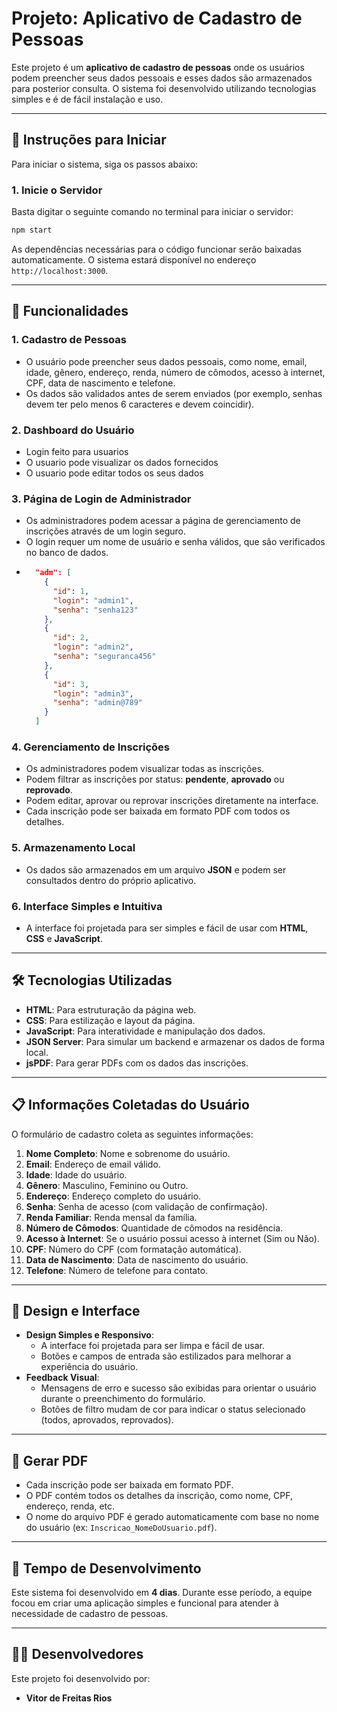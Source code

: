 # **Projeto: Aplicativo de Cadastro de Pessoas**

Este projeto é um **aplicativo de cadastro de pessoas** onde os usuários podem preencher seus dados pessoais e esses dados são armazenados para posterior consulta. O sistema foi desenvolvido utilizando tecnologias simples e é de fácil instalação e uso.

---

## 🚀 **Instruções para Iniciar**

Para iniciar o sistema, siga os passos abaixo:

### 1. **Inicie o Servidor**

Basta digitar o seguinte comando no terminal para iniciar o servidor:

```bash
npm start
```

As dependências necessárias para o código funcionar serão baixadas automaticamente. O sistema estará disponível no endereço `http://localhost:3000`.

---

## 📝 **Funcionalidades**

### **1. Cadastro de Pessoas**

- O usuário pode preencher seus dados pessoais, como nome, email, idade, gênero, endereço, renda, número de cômodos, acesso à internet, CPF, data de nascimento e telefone.
- Os dados são validados antes de serem enviados (por exemplo, senhas devem ter pelo menos 6 caracteres e devem coincidir).

### **2. Dashboard do Usuário**

- Login feito para usuarios
- O usuario pode visualizar os dados fornecidos
- O usuario pode editar todos os seus dados

### **3. Página de Login de Administrador**

- Os administradores podem acessar a página de gerenciamento de inscrições através de um login seguro.
- O login requer um nome de usuário e senha válidos, que são verificados no banco de dados.
- ```json
    "adm": [
      {
        "id": 1,
        "login": "admin1",
        "senha": "senha123"
      },
      {
        "id": 2,
        "login": "admin2",
        "senha": "seguranca456"
      },
      {
        "id": 3,
        "login": "admin3",
        "senha": "admin@789"
      }
    ]
  ```

### **4. Gerenciamento de Inscrições**

- Os administradores podem visualizar todas as inscrições.
- Podem filtrar as inscrições por status: **pendente**, **aprovado** ou **reprovado**.
- Podem editar, aprovar ou reprovar inscrições diretamente na interface.
- Cada inscrição pode ser baixada em formato PDF com todos os detalhes.

### **5. Armazenamento Local**

- Os dados são armazenados em um arquivo **JSON** e podem ser consultados dentro do próprio aplicativo.

### **6. Interface Simples e Intuitiva**

- A interface foi projetada para ser simples e fácil de usar com **HTML**, **CSS** e **JavaScript**.

---

## 🛠️ **Tecnologias Utilizadas**

- **HTML**: Para estruturação da página web.
- **CSS**: Para estilização e layout da página.
- **JavaScript**: Para interatividade e manipulação dos dados.
- **JSON Server**: Para simular um backend e armazenar os dados de forma local.
- **jsPDF**: Para gerar PDFs com os dados das inscrições.

---

## 📋 **Informações Coletadas do Usuário**

O formulário de cadastro coleta as seguintes informações:

1. **Nome Completo**: Nome e sobrenome do usuário.
2. **Email**: Endereço de email válido.
3. **Idade**: Idade do usuário.
4. **Gênero**: Masculino, Feminino ou Outro.
5. **Endereço**: Endereço completo do usuário.
6. **Senha**: Senha de acesso (com validação de confirmação).
7. **Renda Familiar**: Renda mensal da família.
8. **Número de Cômodos**: Quantidade de cômodos na residência.
9. **Acesso à Internet**: Se o usuário possui acesso à internet (Sim ou Não).
10. **CPF**: Número do CPF (com formatação automática).
11. **Data de Nascimento**: Data de nascimento do usuário.
12. **Telefone**: Número de telefone para contato.

---

## 🎨 **Design e Interface**

- **Design Simples e Responsivo**:
  - A interface foi projetada para ser limpa e fácil de usar.
  - Botões e campos de entrada são estilizados para melhorar a experiência do usuário.
- **Feedback Visual**:
  - Mensagens de erro e sucesso são exibidas para orientar o usuário durante o preenchimento do formulário.
  - Botões de filtro mudam de cor para indicar o status selecionado (todos, aprovados, reprovados).

---

## 📄 **Gerar PDF**

- Cada inscrição pode ser baixada em formato PDF.
- O PDF contém todos os detalhes da inscrição, como nome, CPF, endereço, renda, etc.
- O nome do arquivo PDF é gerado automaticamente com base no nome do usuário (ex: `Inscricao_NomeDoUsuario.pdf`).

---

## 📅 **Tempo de Desenvolvimento**

Este sistema foi desenvolvido em **4 dias**. Durante esse período, a equipe focou em criar uma aplicação simples e funcional para atender à necessidade de cadastro de pessoas.

---

## 🧑‍💻 **Desenvolvedores**

Este projeto foi desenvolvido por:

- **Vitor de Freitas Rios**

